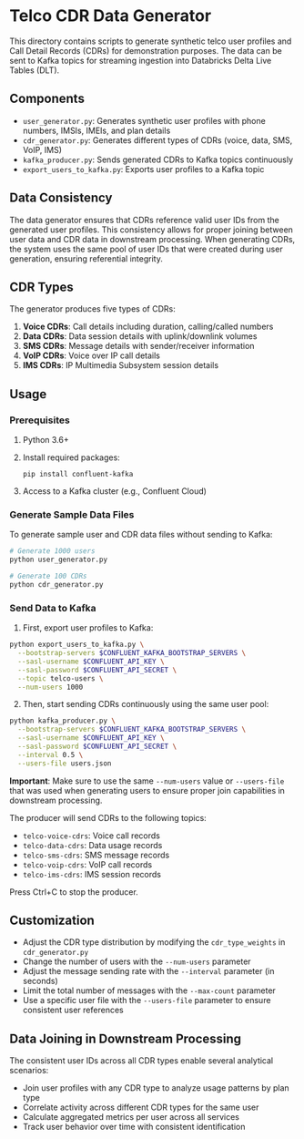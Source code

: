 # Telco CDR Data Generator

This directory contains scripts to generate synthetic telco user profiles and Call Detail Records (CDRs) for demonstration purposes. The data can be sent to Kafka topics for streaming ingestion into Databricks Delta Live Tables (DLT).

## Components

- `user_generator.py`: Generates synthetic user profiles with phone numbers, IMSIs, IMEIs, and plan details
- `cdr_generator.py`: Generates different types of CDRs (voice, data, SMS, VoIP, IMS)
- `kafka_producer.py`: Sends generated CDRs to Kafka topics continuously
- `export_users_to_kafka.py`: Exports user profiles to a Kafka topic

## Data Consistency

The data generator ensures that CDRs reference valid user IDs from the generated user profiles. This consistency allows for proper joining between user data and CDR data in downstream processing. When generating CDRs, the system uses the same pool of user IDs that were created during user generation, ensuring referential integrity.

## CDR Types

The generator produces five types of CDRs:

1. **Voice CDRs**: Call details including duration, calling/called numbers
2. **Data CDRs**: Data session details with uplink/downlink volumes
3. **SMS CDRs**: Message details with sender/receiver information
4. **VoIP CDRs**: Voice over IP call details
5. **IMS CDRs**: IP Multimedia Subsystem session details

## Usage

### Prerequisites

1. Python 3.6+
2. Install required packages:
   ```
   pip install confluent-kafka
   ```

3. Access to a Kafka cluster (e.g., Confluent Cloud)

### Generate Sample Data Files

To generate sample user and CDR data files without sending to Kafka:

```bash
# Generate 1000 users
python user_generator.py

# Generate 100 CDRs
python cdr_generator.py
```

### Send Data to Kafka

1. First, export user profiles to Kafka:

```bash
python export_users_to_kafka.py \
  --bootstrap-servers $CONFLUENT_KAFKA_BOOTSTRAP_SERVERS \
  --sasl-username $CONFLUENT_API_KEY \
  --sasl-password $CONFLUENT_API_SECRET \
  --topic telco-users \
  --num-users 1000
```

2. Then, start sending CDRs continuously using the same user pool:

```bash
python kafka_producer.py \
  --bootstrap-servers $CONFLUENT_KAFKA_BOOTSTRAP_SERVERS \
  --sasl-username $CONFLUENT_API_KEY \
  --sasl-password $CONFLUENT_API_SECRET \
  --interval 0.5 \
  --users-file users.json
```

**Important**: Make sure to use the same `--num-users` value or `--users-file` that was used when generating users to ensure proper join capabilities in downstream processing.

The producer will send CDRs to the following topics:
- `telco-voice-cdrs`: Voice call records
- `telco-data-cdrs`: Data usage records
- `telco-sms-cdrs`: SMS message records
- `telco-voip-cdrs`: VoIP call records
- `telco-ims-cdrs`: IMS session records

Press Ctrl+C to stop the producer.

## Customization

- Adjust the CDR type distribution by modifying the `cdr_type_weights` in `cdr_generator.py`
- Change the number of users with the `--num-users` parameter
- Adjust the message sending rate with the `--interval` parameter (in seconds)
- Limit the total number of messages with the `--max-count` parameter
- Use a specific user file with the `--users-file` parameter to ensure consistent user references

## Data Joining in Downstream Processing

The consistent user IDs across all CDR types enable several analytical scenarios:

- Join user profiles with any CDR type to analyze usage patterns by plan type
- Correlate activity across different CDR types for the same user
- Calculate aggregated metrics per user across all services
- Track user behavior over time with consistent identification
